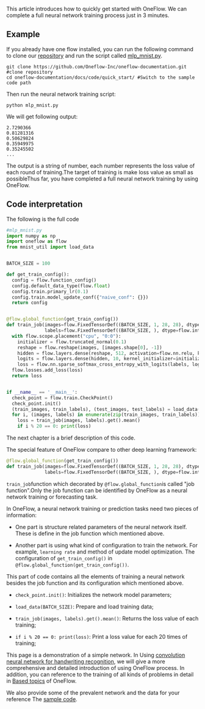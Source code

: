 This article introduces how to quickly get started with OneFlow. We can complete a full neural network training process just in 3 minutes.

## Example
If you already have one flow installed, you can run the following command to clone our [repository](https://github.com/Oneflow-Inc/oneflow-documentation.git) and run the script called [mlp_mnist.py](https://github.com/Oneflow-Inc/oneflow-documentation/blob/master/docs/code/quick_start/mlp_mnist.py).

```shell
git clone https://github.com/Oneflow-Inc/oneflow-documentation.git #clone repository
cd oneflow-documentation/docs/code/quick_start/ #Switch to the sample code path
```

Then run the neural network training script:
```shell
python mlp_mnist.py
```

We will get following output:
```
2.7290366
0.81281316
0.50629824
0.35949975
0.35245502
...
```

The output is a string of number, each number represents the loss value of each round of training.The target of training is make loss value as small as possibleThus far, you have completed a full neural network training by using OneFlow.

## Code interpretation
The following is the full code
```python
#mlp_mnist.py
import numpy as np
import oneflow as flow
from mnist_util import load_data


BATCH_SIZE = 100

def get_train_config():
  config = flow.function_config()
  config.default_data_type(flow.float)
  config.train.primary_lr(0.1)
  config.train.model_update_conf({"naive_conf": {}})
  return config


@flow.global_function(get_train_config())
def train_job(images=flow.FixedTensorDef((BATCH_SIZE, 1, 28, 28), dtype=flow.float),
              labels=flow.FixedTensorDef((BATCH_SIZE, ), dtype=flow.int32)):
  with flow.scope.placement("cpu", "0:0"):
    initializer = flow.truncated_normal(0.1)
    reshape = flow.reshape(images, [images.shape[0], -1])
    hidden = flow.layers.dense(reshape, 512, activation=flow.nn.relu, kernel_initializer=initializer)
    logits = flow.layers.dense(hidden, 10, kernel_initializer=initializer)
    loss = flow.nn.sparse_softmax_cross_entropy_with_logits(labels, logits)
  flow.losses.add_loss(loss)
  return loss


if __name__ == '__main__':
  check_point = flow.train.CheckPoint()
  check_point.init()
  (train_images, train_labels), (test_images, test_labels) = load_data(BATCH_SIZE)
  for i, (images, labels) in enumerate(zip(train_images, train_labels)):
    loss = train_job(images, labels).get().mean()
    if i % 20 == 0: print(loss)
```

The next chapter is a brief description of this code.

The special feature of OneFlow compare to other deep learning framework:
```python
@flow.global_function(get_train_config())
def train_job(images=flow.FixedTensorDef((BATCH_SIZE, 1, 28, 28), dtype=flow.float),
              labels=flow.FixedTensorDef((BATCH_SIZE, ), dtype=flow.int32)):
```
`train_job`function which decorated by `@flow.global_function`is called "job function".Only the job function can be identified by OneFlow as a neural network training or forecasting task.

In OneFlow, a neural network training or prediction tasks need two pieces of information:

* One part is structure related parameters of the neural network itself. These is define in the job function which mentioned above.

* Another part is using what kind of configuration to train the network. For example, `learning rate` and method of update model optimization. The configuration of `get_train_config()` in `@flow.global_function(get_train_config())`.

This part of code contains all the elements of training a neural network besides the job function and its configuration which mentioned above.

- `check_point.init()`: Initializes the network model parameters;

- `load_data(BATCH_SIZE)`: Prepare and load training data;

- `train_job(images, labels).get().mean()`: Returns the loss value of each training;

- `if i % 20 == 0: print(loss)`: Print a loss value for each 20 times of training;




This page is a demonstration of a simple network. In Using [convolution neural network for handwriting recognition](lenet_mnist.md), we will give a more comprehensive and detailed introduction of using OneFlow process. In addition, you can reference to the training of all kinds of problems in detail in [Based topics](../basics_topics/data_input.md) of OneFlow.


We also provide some of the prevalent network and the data for your reference The [sample code](https://github.com/Oneflow-Inc/OneFlow-Benchmark).




